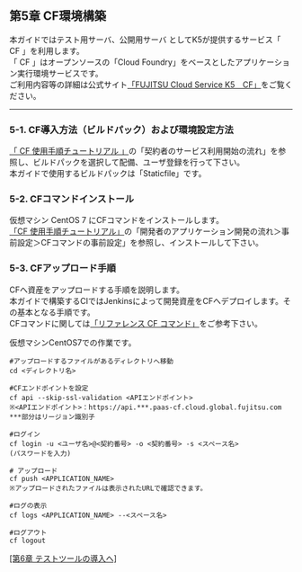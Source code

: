 ## 第5章 CF環境構築<br/>

本ガイドではテスト用サーバ、公開用サーバ としてK5が提供するサービス「 CF 」を利用します。<br/>
「 CF 」はオープンソースの「Cloud Foundry」をベースとしたアプリケーション実行環境サービスです。<br/>
ご利用内容等の詳細は公式サイト[「FUJITSU Cloud Service K5　CF」](http://jp.fujitsu.com/solutions/cloud/k5/function/paas/cf/ )をご覧ください。<br/>

-----------------------------------------------------------------------------------------------------

### 5-1. CF導入方法（ビルドパック）および環境設定方法<br/>

[「 CF 使用手順チュートリアル 」](https://cf-docs.jp-east-1.paas.cloud.global.fujitsu.com/ja/manual/tut/tut/topics/preface.html)の「契約者のサービス利用開始の流れ」を参照し、ビルドパックを選択して配備、ユーザ登録を行って下さい。<br/>
本ガイドで使用するビルドパックは「Staticfile」です。<br/>

### 5-2. CFコマンドインストール<br/>

仮想マシン CentOS 7 にCFコマンドをインストールします。<br/>
[「CF 使用手順チュートリアル」](https://cf-docs.jp-east-1.paas.cloud.global.fujitsu.com/ja/manual/tut/tut/topics/preface.html)の「開発者のアプリケーション開発の流れ＞事前設定＞CFコマンドの事前設定」を参照し、インストールして下さい。<br/>

### 5-3. CFアップロード手順<br/>

CFへ資産をアップロードする手順を説明します。<br/>
本ガイドで構築するCIではJenkinsによって開発資産をCFへデプロイします。その基本となる手順です。<br/>
CFコマンドに関しては[「リファレンス CF コマンド」](https://cf-docs.jp-east-1.paas.cloud.global.fujitsu.com/ja/manual/ref/ref/topics/c-cf-cli.html)をご参考下さい。<br/>

仮想マシンCentOS7での作業です。<br/>

```
#アップロードするファイルがあるディレクトリへ移動
cd <ディレクトリ名>

#CFエンドポイントを設定
cf api --skip-ssl-validation <APIエンドポイント>
※<APIエンドポイント>：https://api.***.paas-cf.cloud.global.fujitsu.com ***部分はリージョン識別子

#ログイン
cf login -u <ユーザ名>@<契約番号> -o <契約番号> -s <スペース名>
(パスワードを入力)

# アップロード
cf push <APPLICATION_NAME>
※アップロードされたファイルは表示されたURLで確認できます。

#ログの表示
cf logs <APPLICATION_NAME> --<スペース名>

#ログアウト
cf logout

```

[[第6章 テストツールの導入へ]](test-tools.md)
